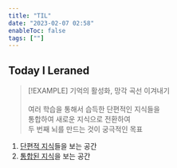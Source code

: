 ```yaml
---
title: "TIL"
date: "2023-02-07 02:58"
enableToc: false
tags: [""]
---
```


## Today I Leraned

> [!EXAMPLE] 기억의 활성화, 망각 곡선 이겨내기 <br>
> <br>
> 여러 학습을 통해서 습득한 단편적인 지식들을 <br>
> 통합하여 새로운 지식으로 전환하여 <br>
> 두 번째 뇌를 만드는 것이 궁극적인 목표

1. [단편적 지식](notes/TIL/fragment/fragment)들을 보는 공간
2. [통합된 지식](notes/TIL/integrated/integrated)을 보는 공간
